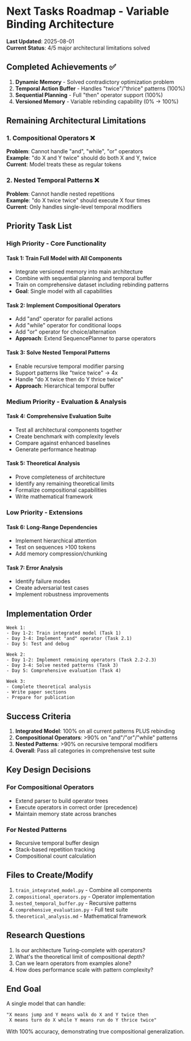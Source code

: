# Next Tasks Roadmap - Variable Binding Architecture

**Last Updated**: 2025-08-01  
**Current Status**: 4/5 major architectural limitations solved

## Completed Achievements ✅

1. **Dynamic Memory** - Solved contradictory optimization problem
2. **Temporal Action Buffer** - Handles "twice"/"thrice" patterns (100%)
3. **Sequential Planning** - Full "then" operator support (100%)
4. **Versioned Memory** - Variable rebinding capability (0% → 100%)

## Remaining Architectural Limitations

### 1. Compositional Operators ❌
**Problem**: Cannot handle "and", "while", "or" operators  
**Example**: "do X and Y twice" should do both X and Y, twice  
**Current**: Model treats these as regular tokens

### 2. Nested Temporal Patterns ❌
**Problem**: Cannot handle nested repetitions  
**Example**: "do X twice twice" should execute X four times  
**Current**: Only handles single-level temporal modifiers

## Priority Task List

### High Priority - Core Functionality

#### Task 1: Train Full Model with All Components
- Integrate versioned memory into main architecture
- Combine with sequential planning and temporal buffer
- Train on comprehensive dataset including rebinding patterns
- **Goal**: Single model with all capabilities

#### Task 2: Implement Compositional Operators
- Add "and" operator for parallel actions
- Add "while" operator for conditional loops
- Add "or" operator for choice/alternation
- **Approach**: Extend SequencePlanner to parse operators

#### Task 3: Solve Nested Temporal Patterns
- Enable recursive temporal modifier parsing
- Support patterns like "twice twice" → 4x
- Handle "do X twice then do Y thrice twice"
- **Approach**: Hierarchical temporal buffer

### Medium Priority - Evaluation & Analysis

#### Task 4: Comprehensive Evaluation Suite
- Test all architectural components together
- Create benchmark with complexity levels
- Compare against enhanced baselines
- Generate performance heatmap

#### Task 5: Theoretical Analysis
- Prove completeness of architecture
- Identify any remaining theoretical limits
- Formalize compositional capabilities
- Write mathematical framework

### Low Priority - Extensions

#### Task 6: Long-Range Dependencies
- Implement hierarchical attention
- Test on sequences >100 tokens
- Add memory compression/chunking

#### Task 7: Error Analysis
- Identify failure modes
- Create adversarial test cases
- Implement robustness improvements

## Implementation Order

```
Week 1:
- Day 1-2: Train integrated model (Task 1)
- Day 3-4: Implement "and" operator (Task 2.1)
- Day 5: Test and debug

Week 2:
- Day 1-2: Implement remaining operators (Task 2.2-2.3)
- Day 3-4: Solve nested patterns (Task 3)
- Day 5: Comprehensive evaluation (Task 4)

Week 3:
- Complete theoretical analysis
- Write paper sections
- Prepare for publication
```

## Success Criteria

1. **Integrated Model**: 100% on all current patterns PLUS rebinding
2. **Compositional Operators**: >90% on "and"/"or"/"while" patterns
3. **Nested Patterns**: >90% on recursive temporal modifiers
4. **Overall**: Pass all categories in comprehensive test suite

## Key Design Decisions

### For Compositional Operators
- Extend parser to build operator trees
- Execute operators in correct order (precedence)
- Maintain memory state across branches

### For Nested Patterns
- Recursive temporal buffer design
- Stack-based repetition tracking
- Compositional count calculation

## Files to Create/Modify

1. `train_integrated_model.py` - Combine all components
2. `compositional_operators.py` - Operator implementation
3. `nested_temporal_buffer.py` - Recursive patterns
4. `comprehensive_evaluation.py` - Full test suite
5. `theoretical_analysis.md` - Mathematical framework

## Research Questions

1. Is our architecture Turing-complete with operators?
2. What's the theoretical limit of compositional depth?
3. Can we learn operators from examples alone?
4. How does performance scale with pattern complexity?

## End Goal

A single model that can handle:
```
"X means jump and Y means walk do X and Y twice then 
 X means turn do X while Y means run do Y thrice twice"
```

With 100% accuracy, demonstrating true compositional generalization.
